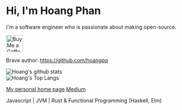 # Hi, I'm Hoang Phan 

I'm a software engineer who is passionate about making open-source.

<a href='https://ko-fi.com/hoangphan' target='_blank'>
  <img height='35' style='border:0px;height:46px;' src='https://az743702.vo.msecnd.net/cdn/kofi3.png?v=0' border='0' alt='Buy Me a Coffee at ko-fi.com' />
</a>

Brave author: https://github.com/hoangpq

![Hoang's github stats](https://github-readme-stats.vercel.app/api?username=hoangpq&theme=onedark&count_private=true)
<br/>
![Hoang's Top Langs](https://github-readme-stats.vercel.app/api/top-langs/?username=hoangpq&layout=compact&theme=onedark)


[My personal home page](https://hoangpq.github.io/)
[Medium](https://hoangphanplay.medium.com/)

Javascript | JVM | Rust & Functional Programming (Haskell, Elm)
